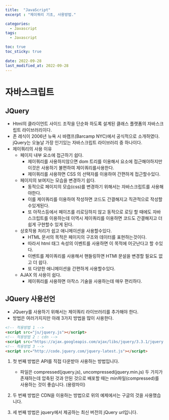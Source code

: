 ```yaml
---
title:  "JavaScript"
excerpt : "제이쿼리 기초, 사용방법."

categories:
  - Javascript
tags:
  - Javascript

toc: true
toc_sticky: true
 
date: 2022-09-28
last_modified_at: 2022-09-28
---
```


# 자바스크립트
## JQuery

- Html의 클라이언트 사이드 조작을 단순화 하도록 설계된 클래스 플랫폼의 자바스크립트 라이브러리이다.
- 존 레식이 2006년 뉴욕 시 바캠프(Barcamp NYC)에서 공식적으로 소개하였다. jQuery는 오늘날 가장 인기있는 자바스크립트 라이브러리 중 하나이다.
- 제이쿼리의 사용 이유
    - 페이지 내부 요소에 접근하기 쉽다.
        - 제이쿼리를 사용하지않으면 dom 트리를 이용해서 요소에 접근해야하지만 이것은 사용하기 불편하여 제이쿼리를사용한다.
        - 제이쿼리를 사용하면 CSS 의 선택자를 이용하여 간편하게 접근할수있다.
    - 페이지의 보여지는 모습을 변경하기 쉽다.
        - 동적으로 페이지의 모습(css)를 변경하기 위해서는 자바스크립트를 사용해야한다.
        - 이를 제이쿼리를 이용하여 작성하면 코드도 간결해지고 직관적으로 작성할수있게된다.
        - 또 아작스등에서 페이즈를 리로딩하지 않고 동적으로 로딩 할 때에도 자바스크립트를 이용하는데 이역시 제이쿼리를 이용하면 코드도 간결해지고 더 쉽게 구현할수 있게 된다.
    -  상호작용 처리가 쉽고 애니메이션을 사용할수있다.
        - HTML 문서의 목적은 페이지의 구조와 데이터를 표현하는것이다.
        - 따라서 html 태그 속성의 이벤트를 사용하면 이 목적에 어긋난다고 할 수있다.
        - 이벤트를 제이쿼리를 사용해서 핸들링하면 HTMl 문설을 변경할 필요도 없고 더 쉽다.
        - 또 다양한 애니메이션을 간편하게 사용할수있다.
    - AJAX 의 사용이 쉽다.
        - 제이쿼리를 사용하면 아작스 기술을 사용하는데 매우 편리하다.

## JQuery 사용선언

- JQuery를 사용하기 위해서는 제이쿼리 라이브러리를 추가해야 한다.
- 방법은 여러가지지만 아래 3가지 방법을 많이 사용한다.

```html
<!-- 적용방법 1 -->
<script src="js/jquery.js"></script>
<!-- 적용방법 2 : cdn -->
<script src="https://ajax.googleapis.com/ajax/libs/jquery/3.3.1/jquery.min.js"></script>
<!-- 적용방법 3 -->
<script src="http://code.jquery.com/jquery-latest.js"></script>
```

1. 첫 번째 방법은 API를 직접 다운받아 사용하는 방법입니다.
    - 파일은 compressed(jquery.js), uncompressed(jquery.min.js) 두 가지가 존재하는데 압축된 것과 안된 것으로 배포할 때는 min파일(compressed)를 사용하는 것이 좋습니다. (용량차이)

2. 두 번째 방법은 CDN을 이용하는 방법으로 위의 예제에서는 구글의 것을 사용했습니다.

3. 세 번째 방법은 jquery에서 제공하는 최신 버전의 jQuery url입니다.

